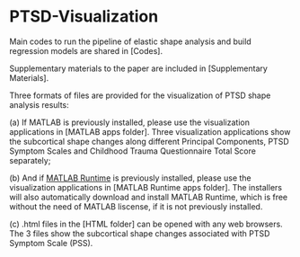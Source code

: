 # PTSD-Visualization

Main codes to run the pipeline of elastic shape analysis and build regression models are shared in [Codes].

Supplementary materials to the paper are included in [Supplementary Materials].

Three formats of files are provided for the visualization of PTSD shape analysis results: 

(a) If MATLAB is previously installed, please use the visualization applications in [MATLAB apps folder]. Three visualization applications show the subcortical shape changes along different Principal Components, PTSD Symptom Scales and Childhood Trauma Questionnaire Total Score separately; 

(b) And if [MATLAB Runtime](https://www.mathworks.com/products/compiler/matlab-runtime.html) is previously installed, please use the visualization applications in [MATLAB Runtime apps folder]. The installers will also automatically download and install MATLAB Runtime, which is free without the need of MATLAB liscense, if it is not previously installed.

(c) .html files in the [HTML folder] can be opened with any web browsers. The 3 files show the subcortical shape changes associated with PTSD Symptom Scale (PSS).
